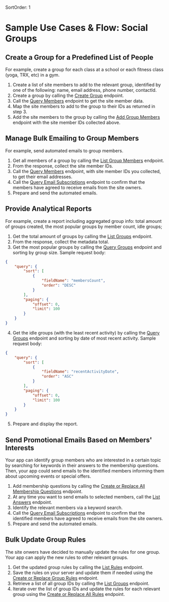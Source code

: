 SortOrder: 1
# Sample Use Cases & Flow: Social Groups

## Create a Group for a Predefined List of People
For example, create a group for each class at a school or each fitness class (yoga, TRX, etc) in a gym.

1. Create a list of site members to add to the relevant group, identified by one of the following: name, email address, phone number, contactId.
2. Create a group by calling the [Create Group](https://dev.wix.com/docs/rest/crm/community/groups/groups/create-group) endpoint.
3. Call the [Query Members](https://dev.wix.com/docs/rest/crm/members-contacts/members/members/query-members) endpoint to get the site member data.
4. Map the site members to add to the group to their IDs as returned in step 3.
5. Add the site members to the group by calling the [Add Group Members](https://dev.wix.com/docs/rest/crm/community/groups/members/add-group-members) endpoint with the site member IDs collected above.

## Manage Bulk Emailing to Group Members
For example, send automated emails to group members.

1. Get all members of a group by calling the [List Group Members](https://dev.wix.com/docs/rest/crm/community/groups/members/list-group-members) endpoint.
2. From the response, collect the site member IDs.
3. Call the [Query Members](https://dev.wix.com/docs/rest/crm/members-contacts/members/members/query-members) endpoint, with site member IDs you collected, to get their email addresses.
4. Call the [Query Email Subscriptions](https://dev.wix.com/docs/rest/crm/communication/email-subscriptions/query-email-subscriptions) endpoint to confirm that the members have agreed to receive emails from the site owners.
5. Prepare and send the automated emails.

## Provide Analytical Reports
For example, create a report including aggregated group info: total amount of groups created, the most popular groups by member count, idle groups;

1. Get the total amount of groups by calling the [List Groups](https://dev.wix.com/docs/rest/crm/community/groups/groups/list-groups) endpoint.
2. From the response, collect the metadata total.
3. Get the most popular groups by calling the [Query Groups](https://dev.wix.com/docs/rest/crm/community/groups/groups/query-groups) endpoint and sorting by group size.
Sample request body:
```json
{
    "query": {
        "sort": [
            {
                "fieldName": "membersCount",
                "order": "DESC"
            }
        ],
        "paging": {
            "offset": 0,
            "limit": 100
        }
    }
}
```
4. Get the idle groups (with the least recent activity) by calling the [Query Groups](https://dev.wix.com/docs/rest/crm/community/groups/groups/query-groups) endpoint and sorting by date of most recent activity.
Sample request body:
```json
{
    "query": {
        "sort": [
            {
                "fieldName": "recentActivityDate",
                "order": "ASC"
            }
        ],
        "paging": {
            "offset": 0,
            "limit": 100
        }
    }
}
```
5. Prepare and display the report.

## Send Promotional Emails Based on Members' Interests

Your app can identify group members who are interested in a certain topic by searching for keywords in their answers to the membership questions. 
Then, your app could send emails to the identified members informing them about upcoming events or special offers.

1. Add membership questions by calling the [Create or Replace All Membership Questions](https://dev.wix.com/docs/rest/crm/community/groups/membership-questions/create-or-replace-all-membership-questions) endpoint.
2. At any time you want to send emails to selected members, call the [List Answers](https://dev.wix.com/docs/rest/crm/community/groups/membership-questions/list-answers) endpoint.
3. Identify the relevant members via a keyword search.
4. Call the [Query Email Subscriptions](https://dev.wix.com/docs/rest/crm/communication/email-subscriptions/query-email-subscriptions) endpoint to confirm that the identified members have agreed to receive emails from the site owners.
5. Prepare and send the automated emails.

## Bulk Update Group Rules

The site onwers have decided to manually update the rules for one group. Your app can apply the new rules to other relevant groups.

1. Get the updated group rules by calling the [List Rules](https://dev.wix.com/docs/rest/crm/community/groups/rules/list-rules) endpoint.
2. Save the rules on your server and update them if needed using the [Create or Replace Group Rules](https://dev.wix.com/docs/rest/crm/community/groups/rules/create-or-replace-all-rules) endpoint.
3. Retrieve a list of all group IDs by calling the [List Groups](https://dev.wix.com/docs/rest/crm/community/groups/groups/list-groups) endpoint.
4. Iterate over the list of group IDs and update the rules for each relevant group using the [Create or Replace All Rules](https://dev.wix.com/docs/rest/crm/community/groups/rules/create-or-replace-all-rules) endpoint.
